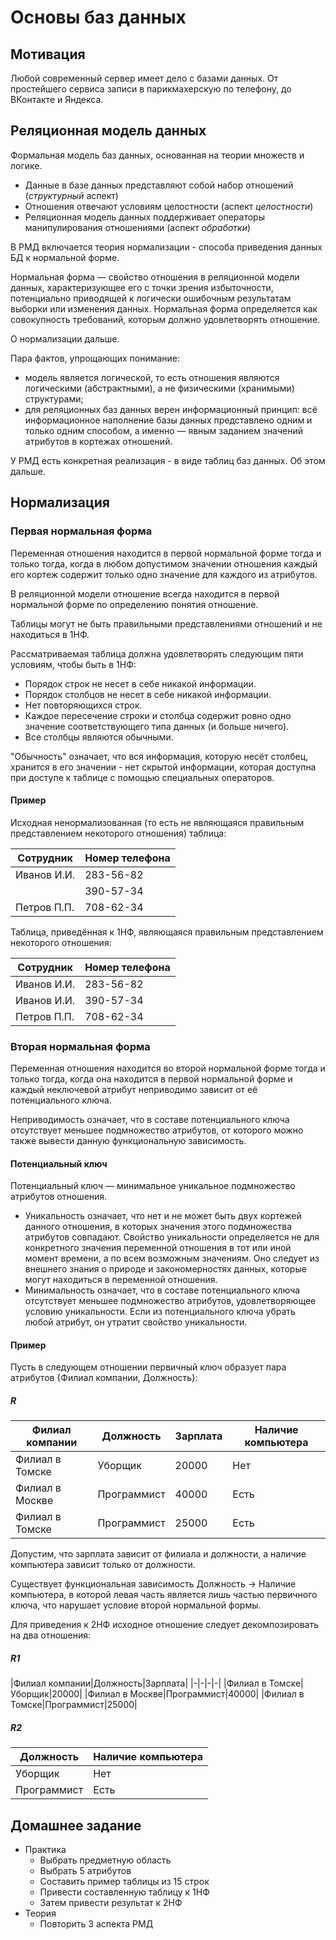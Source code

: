 # Основы баз данных

## Мотивация

Любой современный сервер имеет дело с базами данных. От простейшего сервиса записи в парикмахерскую по телефону, до ВКонтакте и Яндекса.

## Реляционная модель данных

Формальная модель баз данных, основанная на теории множеств и логике.

* Данные в базе данных представляют собой набор отношений (*структурный* аспект)
* Отношения отвечают условиям целостности (аспект *целостности*)
* Реляционная модель данных поддерживает операторы манипулирования отношениями (аспект *обработки*)

В РМД включается теория нормализации - способа приведения данных БД к нормальной форме.

Нормальная форма — свойство отношения в реляционной модели данных, характеризующее его с точки зрения избыточности, потенциально приводящей к логически ошибочным результатам выборки или изменения данных. Нормальная форма определяется как совокупность требований, которым должно удовлетворять отношение.

О нормализации дальше.

Пара фактов, упрощающих понимание:

* модель является логической, то есть отношения являются логическими (абстрактными), а не физическими (хранимыми) структурами;
* для реляционных баз данных верен информационный принцип: всё информационное наполнение базы данных представлено одним и только одним способом, а именно — явным заданием значений атрибутов в кортежах отношений.

У РМД есть конкретная реализация - в виде таблиц баз данных. Об этом дальше.

## Нормализация

### Первая нормальная форма

Переменная отношения находится в первой нормальной форме тогда и только тогда, когда в любом допустимом значении отношения каждый его кортеж содержит только одно значение для каждого из атрибутов.

В реляционной модели отношение всегда находится в первой нормальной форме по определению понятия отношение.

Таблицы могут не быть правильными представлениями отношений и не находиться в 1НФ.

Рассматриваемая таблица должна удовлетворять следующим пяти условиям, чтобы быть в 1НФ:

* Порядок строк не несет в себе никакой информации.
* Порядок столбцов не несет в себе никакой информации.
* Нет повторяющихся строк.
* Каждое пересечение строки и столбца содержит ровно одно значение соответствующего типа данных (и больше ничего).
* Все столбцы являются обычными.

"Обычность" означает, что вся информация, которую несёт столбец, хранится в его значении - нет скрытой информации, которая доступна при доступе к таблице с помощью специальных операторов.

#### Пример

Исходная ненормализованная (то есть не являющаяся правильным представлением некоторого отношения) таблица:

|Сотрудник|Номер телефона|
|---------|--------------|
|Иванов И.И.|283-56-82|
||390-57-34|
|Петров П.П.|708-62-34|

Таблица, приведённая к 1НФ, являющаяся правильным представлением некоторого отношения:

|Сотрудник|Номер телефона|
|---------|--------------|
|Иванов И.И.|283-56-82|
|Иванов И.И.|390-57-34|
|Петров П.П.|708-62-34|

### Вторая нормальная форма

Переменная отношения находится во второй нормальной форме тогда и только тогда, когда она находится в первой нормальной форме и каждый неключевой атрибут неприводимо зависит от её потенциального ключа.

Неприводимость означает, что в составе потенциального ключа отсутствует меньшее подмножество атрибутов, от которого можно также вывести данную функциональную зависимость.

#### Потенциальный ключ

Потенциальный ключ — минимальное уникальное подмножество атрибутов отношения.

* Уникальность означает, что нет и не может быть двух кортежей данного отношения, в которых значения этого подмножества атрибутов совпадают.
  Свойство уникальности определяется не для конкретного значения переменной отношения в тот или иной момент времени, а по всем возможным значениям. Оно следует из внешнего знания о природе и закономерностях данных, которые могут находиться в переменной отношения.
* Минимальность означает, что в составе потенциального ключа отсутствует меньшее подмножество атрибутов, удовлетворяющее условию уникальности. Если из потенциального ключа убрать любой атрибут, он утратит свойство уникальности.

#### Пример

Пусть в следующем отношении первичный ключ образует пара атрибутов {Филиал компании, Должность}:

##### R

|Филиал компании|Должность|Зарплата|Наличие компьютера|
|-|-|-|-|
|Филиал в Томске|Уборщик|20000|Нет|
|Филиал в Москве|Программист|40000|Есть|
|Филиал в Томске|Программист|25000|Есть|

Допустим, что зарплата зависит от филиала и должности, а наличие компьютера зависит только от должности.

Существует функциональная зависимость Должность → Наличие компьютера, в которой левая часть является лишь частью первичного ключа, что нарушает условие второй нормальной формы.

Для приведения к 2НФ исходное отношение следует декомпозировать на два отношения:

##### R1

|Филиал компании|Должность|Зарплата|
|-|-|-|-|
|Филиал в Томске|Уборщик|20000|
|Филиал в Москве|Программист|40000|
|Филиал в Томске|Программист|25000|

##### R2

|Должность|Наличие компьютера|
|-|-|
|Уборщик|Нет|
|Программист|Есть|

## Домашнее задание

* Практика
  * Выбрать предметную область
  * Выбрать 5 атрибутов
  * Составить пример таблицы из 15 строк
  * Привести составленную таблицу к 1НФ
  * Затем привести результат к 2НФ
* Теория
  * Повторить 3 аспекта РМД